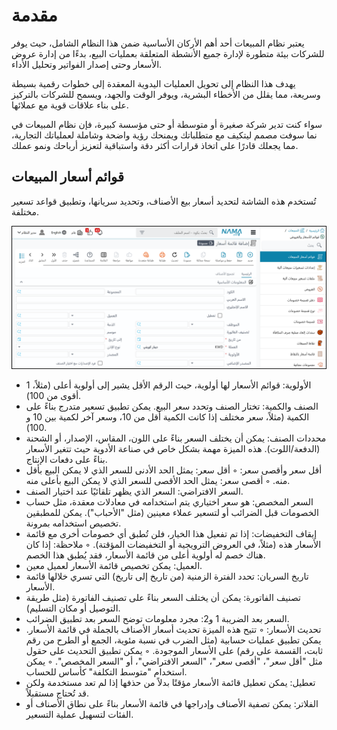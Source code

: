 <rtl>

# مقدمة

يعتبر نظام المبيعات أحد أهم الأركان الأساسية ضمن هذا النظام الشامل، حيث يوفر للشركات بيئة متطورة لإدارة جميع الأنشطة المتعلقة بعمليات البيع، بدءًا من إدارة عروض الأسعار وحتى إصدار الفواتير وتحليل الأداء.

يهدف هذا النظام إلى تحويل العمليات اليدوية المعقدة إلى خطوات رقمية بسيطة وسريعة، مما يقلل من الأخطاء البشرية، ويوفر الوقت والجهد، ويسمح للشركات بالتركيز على بناء علاقات قوية مع عملائها.

سواء كنت تدير شركة صغيرة أو متوسطة أو حتى مؤسسة كبيرة، فإن نظام المبيعات في نما سوفت مصمم ليتكيف مع متطلباتك ويمنحك رؤية واضحة وشاملة لعملياتك التجارية، مما يجعلك قادرًا على اتخاذ قرارات أكثر دقة واستباقية لتعزيز أرباحك ونمو عملك.






## قوائم أسعار المبيعات
تُستخدم هذه الشاشة لتحديد أسعار بيع الأصناف، وتحديد سريانها، وتطبيق قواعد تسعير مختلفة.

![](1.png)


* الأولوية: قوائم الأسعار لها أولوية، حيث الرقم الأقل يشير إلى أولوية أعلى (مثلاً، 1 أقوى من 100).
* الصنف والكمية: تختار الصنف وتحدد سعر البيع. يمكن تطبيق تسعير متدرج بناءً على الكمية (مثلاً، سعر مختلف إذا كانت الكمية أقل من 10، وسعر آخر لكمية بين 10 و 100).
* محددات الصنف: يمكن أن يختلف السعر بناءً على اللون، المقاس، الإصدار، أو الشحنة (الدفعة/اللوت). هذه الميزة مهمة بشكل خاص في صناعة الأدوية حيث تتغير الأسعار بناءً على دفعات الإنتاج.
* أقل سعر وأقصى سعر:
    ◦ أقل سعر: يمثل الحد الأدنى للسعر الذي لا يمكن البيع بأقل منه.
    ◦ أقصى سعر: يمثل الحد الأقصى للسعر الذي لا يمكن البيع بأعلى منه.
* السعر الافتراضي: السعر الذي يظهر تلقائيًا عند اختيار الصنف.
* السعر المخصص: هو سعر اختياري يتم استخدامه في معادلات معقدة، مثل حساب الخصومات قبل الضرائب أو لتسعير عملاء معينين (مثل "الأحباب"). يمكن للمطبقين تخصيص استخدامه بمرونة.
* إيقاف التخفيضات: إذا تم تفعيل هذا الخيار، فلن تُطبق أي خصومات أخرى مع قائمة الأسعار هذه (مثلاً، في العروض الترويجية أو التخفيضات المؤقتة).
    ◦ ملاحظة: إذا كان هناك خصم له أولوية أعلى من قائمة الأسعار، فقد يُطبق هذا الخصم.
* العميل: يمكن تخصيص قائمة الأسعار لعميل معين.
* تاريخ السريان: تحدد الفترة الزمنية (من تاريخ إلى تاريخ) التي تسري خلالها قائمة الأسعار.
* تصنيف الفاتورة: يمكن أن يختلف السعر بناءً على تصنيف الفاتورة (مثل طريقة التوصيل أو مكان التسليم).
* السعر بعد الضريبة 1 و2: مجرد معلومات توضح السعر بعد تطبيق الضرائب.
* تحديث الأسعار:
    ◦ تتيح هذه الميزة تحديث أسعار الأصناف بالجملة في قائمة الأسعار. يمكن تطبيق عمليات حسابية (مثل الضرب في نسبة مئوية، الجمع أو الطرح من رقم ثابت، القسمة على رقم) على الأسعار الموجودة.
    ◦ يمكن تطبيق التحديث على حقول مثل "أقل سعر"، "أقصى سعر"، "السعر الافتراضي"، أو "السعر المخصص".
    ◦ يمكن استخدام "متوسط التكلفة" كأساس للحساب.
* تعطيل: يمكن تعطيل قائمة الأسعار مؤقتًا بدلاً من حذفها إذا لم تعد مستخدمة ولكن قد تُحتاج مستقبلاً.
* الفلاتر: يمكن تصفية الأصناف وإدراجها في قائمة الأسعار بناءً على نطاق الأصناف أو الفئات لتسهيل عملية التسعير.






</rtl>


